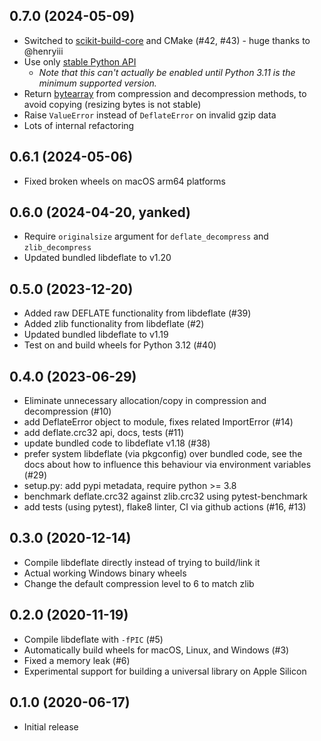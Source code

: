 ## 0.7.0 (2024-05-09)

* Switched to [scikit-build-core](https://github.com/scikit-build/scikit-build-core) and
  CMake (#42, #43) - huge thanks to @henryiii
* Use only [stable Python API](https://docs.python.org/3/c-api/stable.html)
    * _Note that this can't actually be enabled until Python 3.11 is the minimum
      supported version._
* Return [bytearray](https://docs.python.org/3/library/stdtypes.html#bytearray) from
  compression and decompression methods, to avoid copying (resizing bytes is not stable)
* Raise `ValueError` instead of `DeflateError` on invalid gzip data
* Lots of internal refactoring


## 0.6.1 (2024-05-06)

* Fixed broken wheels on macOS arm64 platforms


## 0.6.0 (2024-04-20, yanked)

* Require `originalsize` argument for `deflate_decompress` and `zlib_decompress`
* Updated bundled libdeflate to v1.20


## 0.5.0 (2023-12-20)

* Added raw DEFLATE functionality from libdeflate (#39)
* Added zlib functionality from libdeflate (#2)
* Updated bundled libdeflate to v1.19
* Test on and build wheels for Python 3.12 (#40)


## 0.4.0 (2023-06-29)

* Eliminate unnecessary allocation/copy in compression and decompression (#10)
* add DeflateError object to module, fixes related ImportError (#14)
* add deflate.crc32 api, docs, tests (#11)
* update bundled code to libdeflate v1.18 (#38)
* prefer system libdeflate (via pkgconfig) over bundled code, see the docs
  about how to influence this behaviour via environment variables (#29)
* setup.py: add pypi metadata, require python >= 3.8
* benchmark deflate.crc32 against zlib.crc32 using pytest-benchmark
* add tests (using pytest), flake8 linter, CI via github actions (#16, #13)


## 0.3.0 (2020-12-14)

* Compile libdeflate directly instead of trying to build/link it
* Actual working Windows binary wheels
* Change the default compression level to 6 to match zlib


## 0.2.0 (2020-11-19)

* Compile libdeflate with `-fPIC` (#5)
* Automatically build wheels for macOS, Linux, and Windows (#3)
* Fixed a memory leak (#6)
* Experimental support for building a universal library on Apple Silicon


## 0.1.0 (2020-06-17)

* Initial release
